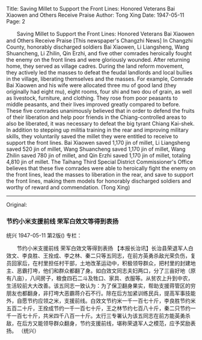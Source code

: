 Title: Saving Millet to Support the Front Lines: Honored Veterans Bai Xiaowen and Others Receive Praise
Author: Tong Xing
Date: 1947-05-11
Page: 2

　　Saving Millet to Support the Front Lines: Honored Veterans Bai Xiaowen and Others Receive Praise
    [This newspaper's Changzhi News] In Changzhi County, honorably discharged soldiers Bai Xiaowen, Li Liangsheng, Wang Shuancheng, Li Zhilin, Qin Erzhi, and five other comrades heroically fought the enemy on the front lines and were gloriously wounded. After returning home, they served as village cadres. During the land reform movement, they actively led the masses to defeat the feudal landlords and local bullies in the village, liberating themselves and the masses. For example, Comrade Bai Xiaowen and his wife were allocated three mu of good land (they originally had eight mu), eight rooms, four shi and two dou of grain, as well as livestock, furniture, and clothing. They rose from poor peasants to middle peasants, and their lives improved greatly compared to before. These five comrades unanimously believed that in order to defend the fruits of their liberation and help poor friends in the Chiang-controlled areas to also be liberated, it was necessary to defeat the big tyrant Chiang Kai-shek. In addition to stepping up militia training in the rear and improving military skills, they voluntarily saved the millet they were entitled to receive to support the front lines. Bai Xiaowen saved 1,170 jin of millet, Li Liangsheng saved 520 jin of millet, Wang Shuancheng saved 1,170 jin of millet, Wang Zhilin saved 780 jin of millet, and Qin Erzhi saved 1,170 jin of millet, totaling 4,810 jin of millet. The Taihang Third Special District Commissioner's Office believes that these five comrades were able to heroically fight the enemy on the front lines, lead the masses to liberation in the rear, and save to support the front lines, making them models for honorably discharged soldiers and worthy of reward and commendation.
                                                      (Tong Xing)



<hr /> 

Original: 


### 节约小米支援前线  荣军白效文等得到表扬
统兴
1947-05-11
第2版()
专栏：

　　节约小米支援前线
    荣军白效文等得到表扬
    【本报长治讯】长治县荣退军人白效文、李良胜、王拴成、李之林、秦二只等五同志，在前方英勇杀敌光荣负伤，复员回家后，在村里担任村干部，土地改革运动中，积极领导群众，把村里的封建地主、恶霸打垮，他们和群众都翻了身。如白效文同志夫妇两口，分了三亩好地（原有八亩），八间房子，粮食四石二斗及牲口、家具、衣服等。从贫农上升到中农，生活较前大大改善。该五同志一致认为：为了保卫翻身果实，帮助支援蒋管区的穷朋友也都翻身，非打垮大恶霸蒋介石不行。除在后方加紧训练民兵，提高军事技能外，自愿节约应领之米，支援前线。白效文节约米一千一百七十斤，李良胜节约米五百二十斤，王拴成节约一千一百七十斤，王之林节约七百八十斤，秦二只节约一千一百七十斤，共米四千八百一十斤。太行三专署认为该五同志在前方能英勇杀敌，在后方又能领导群众翻身，节约支援前线，堪称荣退军人之模范，应予奖励表扬。
                                                      （统兴）
